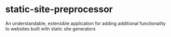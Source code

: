 # static-site-preprocessor
An understandable, extensible application for adding additional functionality to websites built with static site generators
